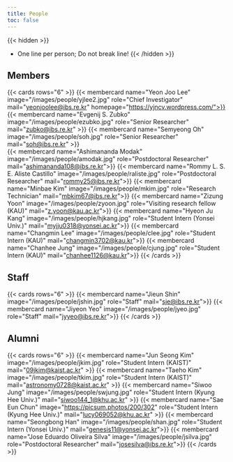```yaml
---
title: People
toc: false
---
```


{{< hidden >}}
- One line per person; Do not break line!
{{< /hidden >}}

## Members 

{{< cards rows="6" >}}
  {{< membercard name="Yeon Joo Lee" image="/images/people/yjlee2.jpg" role="Chief Investigator" mail="yeonjoolee@ibs.re.kr" homepage="https://yjncv.wordpress.com/">}}
  {{< membercard name="Evgenij S. Zubko" image="/images/people/ezubko.jpg" role="Senior Researcher" mail="zubko@ibs.re.kr" >}}
  {{< membercard name="Semyeong Oh" image="/images/people/soh.jpg" role="Senior Researcher" mail="soh@ibs.re.kr" >}}  
  {{< membercard name="Ashimananda Modak" image="/images/people/amodak.jpg" role="Postdoctoral Researcher" mail="ashimananda108@ibs.re.kr">}}
  {{< membercard name="Rommy L. S. E. Aliste Castillo" image="/images/people/raliste.jpg" role="Postdoctoral Researcher" mail="rommy25@ibs.re.kr">}}
  {{< membercard name="Minbae Kim" image="/images/people/mkim.jpg" role="Research Technician" mail="mbkim67@ibs.re.kr">}}
  {{< membercard name="Zizung Yoon" image="/images/people/zyoon.jpg" role="Visiting research fellow (KAU)" mail="z.yoon@kau.ac.kr">}}
  {{< membercard name="Hyeon Ju Kang" image="/images/people/hjkang.jpg" role="Student Intern (Yonsei Univ.)" mail="myjju0318@yonsei.ac.kr">}}
  {{< membercard name="Changmin Lee" image="/images/people/clee.jpg" role="Student Intern (KAU)" mail="changmin3702@kau.kr">}}
  {{< membercard name="Chanhee Jung" image="/images/people/cjung.jpg" role="Student Intern (KAU)" mail="chanhee1126@kau.kr">}}
{{< /cards >}}

## Staff

{{< cards rows="6" >}}
  {{< membercard name="Jieun Shin" image="/images/people/jshin.jpg" role="Staff" mail="sje@ibs.re.kr">}}
  {{< membercard name="Jiyeon Yeo" image="/images/people/jyeo.jpg" role="Staff" mail="jyyeo@ibs.re.kr">}}
{{< /cards >}}

## Alumni

{{< cards rows="6" >}}
  {{< membercard name="Jun Seong Kim" image="/images/people/jkim.jpg" role="Student Intern (KAIST)" mail="09jkim@kaist.ac.kr" >}}
  {{< membercard name="Taeho Kim" image="/images/people/tkim.jpg" role="Student Intern (KAIST)" mail="astronomy0728@kaist.ac.kr" >}}
  {{< membercard name="Siwoo Jung" image="/images/people/swjung.jpg" role="Student Intern (Kyung Hee Univ.)" mail="siwoo144_1@khu.ac.kr" >}}
  {{< membercard name="Sae Eun Chun" image="https://picsum.photos/200/302" role="Student Intern (Kyung Hee Univ.)" mail="lucy069052@khu.ac.kr" >}}
  {{< membercard name="Seongbong Han" image="/images/people/shan.jpg" role="Student Intern (Yonsei Univ.)" mail="genesis11@yonsei.ac.kr">}}
  {{< membercard name="Jose Eduardo Oliveira Silva" image="/images/people/jsilva.jpg" role="Postdoctoral Researcher" mail="josesilva@ibs.re.kr">}}
{{< /cards >}}